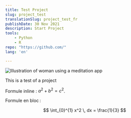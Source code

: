 ```yaml
---
title: Test Project
slug: project_test
translationSlug: project_test_fr
publishDate: 30 Nov 2021
description: Start Project
tools: 
    - Python
    - R
repo: "https://github.com/"
lang: 'en'

---
```


![Illustration of woman using a meditation app](/assets/blog/casual-life-3d-meditation-crystal.webp)

This is a test of a project

Formule inline : $a^2 + b^2 = c^2$.

Formule en bloc :

$$
\int_{0}^{1} x^2 \, dx = \frac{1}{3}
$$